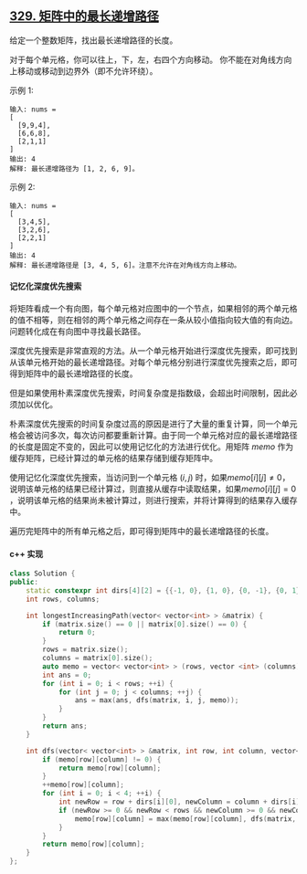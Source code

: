 ## [329. 矩阵中的最长递增路径](https://leetcode-cn.com/problems/longest-increasing-path-in-a-matrix/)

给定一个整数矩阵，找出最长递增路径的长度。

对于每个单元格，你可以往上，下，左，右四个方向移动。 你不能在对角线方向上移动或移动到边界外（即不允许环绕）。

示例 1:

```
输入: nums = 
[
  [9,9,4],
  [6,6,8],
  [2,1,1]
] 
输出: 4 
解释: 最长递增路径为 [1, 2, 6, 9]。
```


示例 2:

```
输入: nums = 
[
  [3,4,5],
  [3,2,6],
  [2,2,1]
] 
输出: 4 
解释: 最长递增路径是 [3, 4, 5, 6]。注意不允许在对角线方向上移动。
```



#### 记忆化深度优先搜索

将矩阵看成一个有向图，每个单元格对应图中的一个节点，如果相邻的两个单元格的值不相等，则在相邻的两个单元格之间存在一条从较小值指向较大值的有向边。问题转化成在有向图中寻找最长路径。

深度优先搜索是非常直观的方法。从一个单元格开始进行深度优先搜索，即可找到从该单元格开始的最长递增路径。对每个单元格分别进行深度优先搜索之后，即可得到矩阵中的最长递增路径的长度。

但是如果使用朴素深度优先搜索，时间复杂度是指数级，会超出时间限制，因此必须加以优化。

朴素深度优先搜索的时间复杂度过高的原因是进行了大量的重复计算，同一个单元格会被访问多次，每次访问都要重新计算。由于同一个单元格对应的最长递增路径的长度是固定不变的，因此可以使用记忆化的方法进行优化。用矩阵 $memo$ 作为缓存矩阵，已经计算过的单元格的结果存储到缓存矩阵中。

使用记忆化深度优先搜索，当访问到一个单元格 $(i,j)$  时，如果$memo[i][j]\neq0$，说明该单元格的结果已经计算过，则直接从缓存中读取结果，如果$memo[i][j]=0$ ，说明该单元格的结果尚未被计算过，则进行搜索，并将计算得到的结果存入缓存中。

遍历完矩阵中的所有单元格之后，即可得到矩阵中的最长递增路径的长度。

#### c++ 实现

```c++
class Solution {
public:
    static constexpr int dirs[4][2] = {{-1, 0}, {1, 0}, {0, -1}, {0, 1}};
    int rows, columns;

    int longestIncreasingPath(vector< vector<int> > &matrix) {
        if (matrix.size() == 0 || matrix[0].size() == 0) {
            return 0;
        }
        rows = matrix.size();
        columns = matrix[0].size();
        auto memo = vector< vector<int> > (rows, vector <int> (columns));
        int ans = 0;
        for (int i = 0; i < rows; ++i) {
            for (int j = 0; j < columns; ++j) {
                ans = max(ans, dfs(matrix, i, j, memo));
            }
        }
        return ans;
    }

    int dfs(vector< vector<int> > &matrix, int row, int column, vector< vector<int> > &memo) {
        if (memo[row][column] != 0) {
            return memo[row][column];
        }
        ++memo[row][column];
        for (int i = 0; i < 4; ++i) {
            int newRow = row + dirs[i][0], newColumn = column + dirs[i][1];
            if (newRow >= 0 && newRow < rows && newColumn >= 0 && newColumn < columns && matrix[newRow][newColumn] > matrix[row][column]) {
                memo[row][column] = max(memo[row][column], dfs(matrix, newRow, newColumn, memo) + 1);
            }
        }
        return memo[row][column];
    }
};
```

